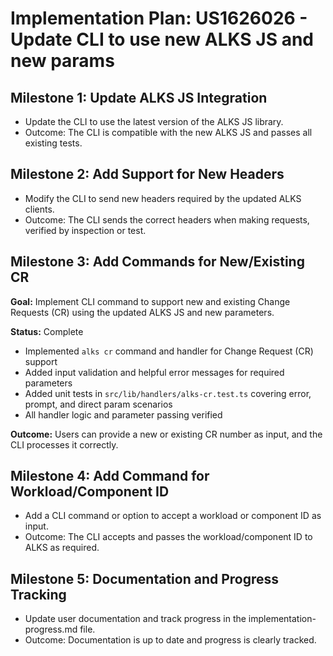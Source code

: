 # Implementation Plan: US1626026 - Update CLI to use new ALKS JS and new params

## Milestone 1: Update ALKS JS Integration
- Update the CLI to use the latest version of the ALKS JS library.
- Outcome: The CLI is compatible with the new ALKS JS and passes all existing tests.

## Milestone 2: Add Support for New Headers
- Modify the CLI to send new headers required by the updated ALKS clients.
- Outcome: The CLI sends the correct headers when making requests, verified by inspection or test.


## Milestone 3: Add Commands for New/Existing CR
**Goal:**
Implement CLI command to support new and existing Change Requests (CR) using the updated ALKS JS and new parameters.

**Status:** Complete

- Implemented `alks cr` command and handler for Change Request (CR) support
- Added input validation and helpful error messages for required parameters
- Added unit tests in `src/lib/handlers/alks-cr.test.ts` covering error, prompt, and direct param scenarios
- All handler logic and parameter passing verified

**Outcome:** Users can provide a new or existing CR number as input, and the CLI processes it correctly.

## Milestone 4: Add Command for Workload/Component ID
- Add a CLI command or option to accept a workload or component ID as input.
- Outcome: The CLI accepts and passes the workload/component ID to ALKS as required.

## Milestone 5: Documentation and Progress Tracking
- Update user documentation and track progress in the implementation-progress.md file.
- Outcome: Documentation is up to date and progress is clearly tracked.

